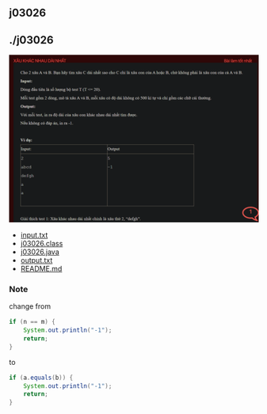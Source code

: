 
## j03026
## ./j03026
![alt text](image.png)

- [input.txt](input.txt)
- [j03026.class](j03026.class)
- [j03026.java](j03026.java)
- [output.txt](output.txt)
- [README.md](README.md)


### Note
change from 
```java
if (n == m) {
    System.out.println("-1");
    return;
}
```
to 
```java
if (a.equals(b)) {
    System.out.println("-1");
    return;
}
```